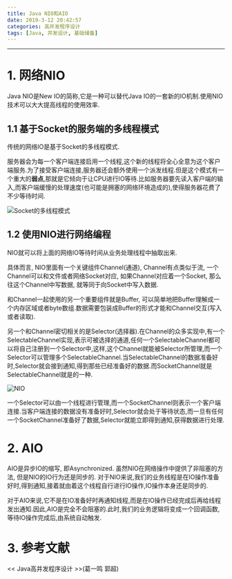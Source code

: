 ```yaml
---
title: Java NIO和AIO
date: 2019-3-12 20:42:57
categories: 高并发程序设计
tags: [Java, 并发设计, 基础储备]
---
```


----

<!-- more -->

# 1. 网络NIO

Java NIO是New IO的简称,它是一种可以替代Java IO的一套新的IO机制.使用NIO技术可以大大提高线程的使用效率.

## 1.1 基于Socket的服务端的多线程模式

传统的网络IO是基于Socket的多线程模式.

服务器会为每一个客户端连接启用一个线程,这个新的线程将全心全意为这个客户端服务.为了接受客户端连接,服务器还会额外使用一个派发线程.但是这个模式有一个重大的**弱点**,那就是它倾向于让CPU进行IO等待.比如服务器要先读入客户端的输入,而客户端缓慢的处理速度(也可能是拥塞的网络环境造成的),使得服务器花费了不少等待时间.

![Socket的多线程模式](https://blogpictures-1257055754.cos.ap-guangzhou.myqcloud.com/%E5%BE%AE%E4%BF%A1%E5%9B%BE%E7%89%87_20190313103622.jpg)

## 1.2 使用NIO进行网络编程

NIO就可以将上面的网络IO等待时间从业务处理线程中抽取出来.

具体而言, NIO里面有一个关键组件Channel(通道), Channel有点类似于流, 一个Channel可以和文件或者网络Socket对应, 如果Channel对应着一个Socket, 那么往这个Channel中写数据, 就等同于向Socket中写入数据.

和Channel一起使用的另一个重要组件就是Buffer, 可以简单地把Buffer理解成一个内存区域或者byte数组.数据需要包装成Buffer的形式才能和Channel交互(写入或者读取).

另一个和Channel密切相关的是Selector(选择器).在Channel的众多实现中,有一个SelectableChannel实现,表示可被选择的通道,任何一个SelectableChannel都可以将自己注册到一个Selector中,这样,这个Channel就能被Selector所管理,而一个Selector可以管理多个SelectableChannel.当SelectableChannel的数据准备好时,Selector就会接到通知,得到那些已经准备好的数据.而SocketChannel就是SelectableChannel就是的一种.

![NIO](https://blogpictures-1257055754.cos.ap-guangzhou.myqcloud.com/%E5%BE%AE%E4%BF%A1%E5%9B%BE%E7%89%87_20190313105438.jpg)

一个Selector可以由一个线程进行管理,而一个SocketChannel则表示一个客户端连接.当客户端连接的数据没有准备好时,Selector就会处于等待状态,而一旦有任何一个SocketChannel准备好了数据,Selector就能立即得到通知,获得数据进行处理.

# 2. AIO

AIO是异步IO的缩写, 即Asynchronized. 虽然NIO在网络操作中提供了非阻塞的方法, 但是NIO的IO行为还是同步的. 对于NIO来说,我们的业务线程是在IO操作准备好时,得到通知,接着就由着这个线程自行进行IO操作,IO操作本身还是同步的.

对于AIO来说,它不是在IO准备好时再通知线程,而是在IO操作已经完成后再给线程发出通知.因此,AIO是完全不会阻塞的.此时,我们的业务逻辑将变成一个回调函数,等待IO操作完成后,由系统自动触发.

# 3. 参考文献

<< Java高并发程序设计 >>(葛一鸣 郭超)